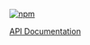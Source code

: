 [![npm](https://img.shields.io/npm/v/@acoustic-content-sdk/edit-api.svg?style=flat-square)](https://www.npmjs.com/package/@acoustic-content-sdk/edit-api)

[API Documentation](./markdown/edit-api.md)
